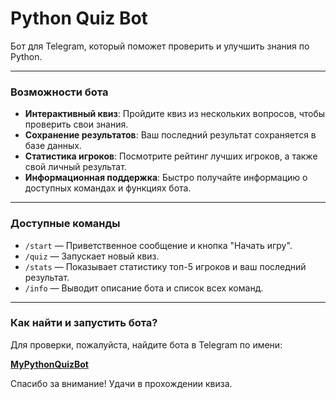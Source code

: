 # Python Quiz Bot

Бот для Telegram, который поможет проверить и улучшить знания по Python.

---

### **Возможности бота**

* **Интерактивный квиз**: Пройдите квиз из нескольких вопросов, чтобы проверить свои знания.
* **Сохранение результатов**: Ваш последний результат сохраняется в базе данных.
* **Статистика игроков**: Посмотрите рейтинг лучших игроков, а также свой личный результат.
* **Информационная поддержка**: Быстро получайте информацию о доступных командах и функциях бота.

---

### **Доступные команды**

* `/start` — Приветственное сообщение и кнопка "Начать игру".
* `/quiz` — Запускает новый квиз.
* `/stats` — Показывает статистику топ-5 игроков и ваш последний результат.
* `/info` — Выводит описание бота и список всех команд.

---

### **Как найти и запустить бота?**

Для проверки, пожалуйста, найдите бота в Telegram по имени:

**[MyPythonQuizBot](https://t.me/MyPythonQuizBot)**

Спасибо за внимание! Удачи в прохождении квиза.